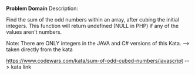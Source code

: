 **Problem Domain**
Description:

Find the sum of the odd numbers within an array, after cubing the initial integers. This function will return undefined (NULL in PHP) if any of the values aren't numbers.

Note: There are ONLY integers in the JAVA and C# versions of this Kata.
  --> taken directly from the kata 


https://www.codewars.com/kata/sum-of-odd-cubed-numbers/javascript
 --> kata link

